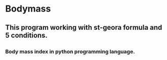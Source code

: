 # Bodymass
<h2> This program working with st-geora formula and 5 conditions. <h2>
<h3> Body mass index in python programming language. <h3>
  
